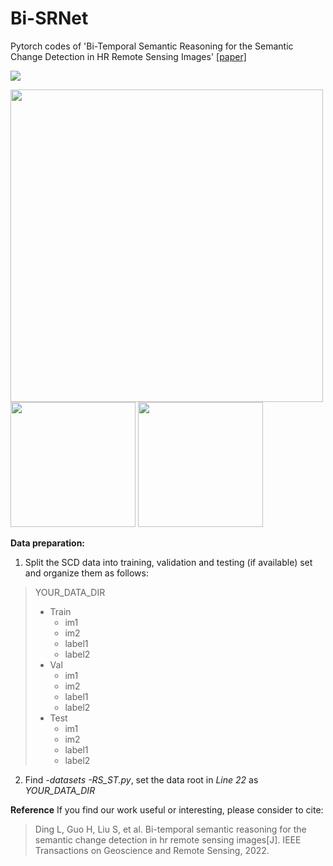 # Bi-SRNet
Pytorch codes of 'Bi-Temporal Semantic Reasoning for the Semantic Change Detection in HR Remote Sensing Images' [[paper]](https://ieeexplore.ieee.org/document/9721305)


<img src="https://github.com/ggsDing/Bi-SRNet/blob/main/FlowChart.png">

<img src="https://github.com/ggsDing/Bi-SRNet/blob/main/SCLoss.png" width="500"><img src="https://github.com/ggsDing/Bi-SRNet/blob/main/SR.png" height="200"> <img src="https://github.com/ggsDing/Bi-SRNet/blob/main/BiSR.png" height="200">

**Data preparation:**
1. Split the SCD data into training, validation and testing (if available) set and organize them as follows:

>YOUR_DATA_DIR
>  - Train
>    - im1
>    - im2
>    - label1
>    - label2
>  - Val
>    - im1
>    - im2
>    - label1
>    - label2
>  - Test
>    - im1
>    - im2
>    - label1
>    - label2
    
2. Find *-datasets -RS_ST.py*, set the data root in *Line 22* as *YOUR_DATA_DIR*

**Reference**
If you find our work useful or interesting, please consider to cite:
> Ding L, Guo H, Liu S, et al. Bi-temporal semantic reasoning for the semantic change detection in hr remote sensing images[J]. IEEE Transactions on Geoscience and Remote Sensing, 2022.
